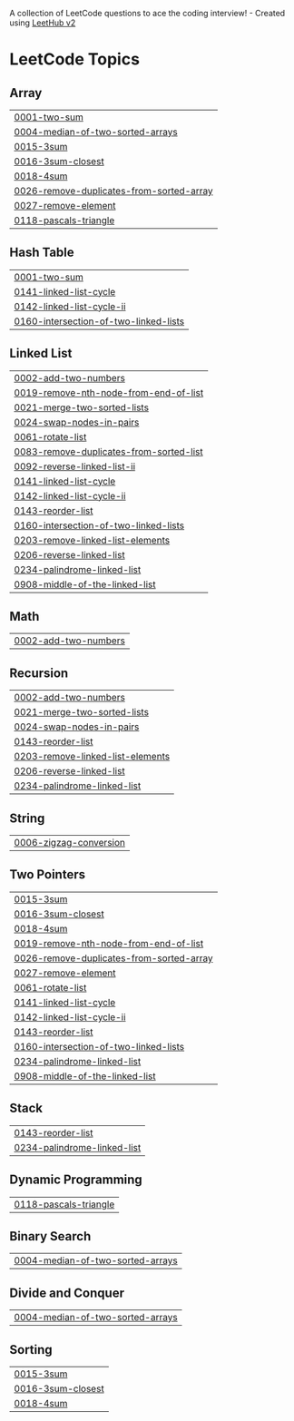 A collection of LeetCode questions to ace the coding interview! - Created using [LeetHub v2](https://github.com/arunbhardwaj/LeetHub-2.0)
<!---LeetCode Topics Start-->
# LeetCode Topics
## Array
|  |
| ------- |
| [0001-two-sum](https://github.com/PraveenBalajiP/LeetCode/tree/master/0001-two-sum) |
| [0004-median-of-two-sorted-arrays](https://github.com/PraveenBalajiP/LeetCode/tree/master/0004-median-of-two-sorted-arrays) |
| [0015-3sum](https://github.com/PraveenBalajiP/LeetCode/tree/master/0015-3sum) |
| [0016-3sum-closest](https://github.com/PraveenBalajiP/LeetCode/tree/master/0016-3sum-closest) |
| [0018-4sum](https://github.com/PraveenBalajiP/LeetCode/tree/master/0018-4sum) |
| [0026-remove-duplicates-from-sorted-array](https://github.com/PraveenBalajiP/LeetCode/tree/master/0026-remove-duplicates-from-sorted-array) |
| [0027-remove-element](https://github.com/PraveenBalajiP/LeetCode/tree/master/0027-remove-element) |
| [0118-pascals-triangle](https://github.com/PraveenBalajiP/LeetCode/tree/master/0118-pascals-triangle) |
## Hash Table
|  |
| ------- |
| [0001-two-sum](https://github.com/PraveenBalajiP/LeetCode/tree/master/0001-two-sum) |
| [0141-linked-list-cycle](https://github.com/PraveenBalajiP/LeetCode/tree/master/0141-linked-list-cycle) |
| [0142-linked-list-cycle-ii](https://github.com/PraveenBalajiP/LeetCode/tree/master/0142-linked-list-cycle-ii) |
| [0160-intersection-of-two-linked-lists](https://github.com/PraveenBalajiP/LeetCode/tree/master/0160-intersection-of-two-linked-lists) |
## Linked List
|  |
| ------- |
| [0002-add-two-numbers](https://github.com/PraveenBalajiP/LeetCode/tree/master/0002-add-two-numbers) |
| [0019-remove-nth-node-from-end-of-list](https://github.com/PraveenBalajiP/LeetCode/tree/master/0019-remove-nth-node-from-end-of-list) |
| [0021-merge-two-sorted-lists](https://github.com/PraveenBalajiP/LeetCode/tree/master/0021-merge-two-sorted-lists) |
| [0024-swap-nodes-in-pairs](https://github.com/PraveenBalajiP/LeetCode/tree/master/0024-swap-nodes-in-pairs) |
| [0061-rotate-list](https://github.com/PraveenBalajiP/LeetCode/tree/master/0061-rotate-list) |
| [0083-remove-duplicates-from-sorted-list](https://github.com/PraveenBalajiP/LeetCode/tree/master/0083-remove-duplicates-from-sorted-list) |
| [0092-reverse-linked-list-ii](https://github.com/PraveenBalajiP/LeetCode/tree/master/0092-reverse-linked-list-ii) |
| [0141-linked-list-cycle](https://github.com/PraveenBalajiP/LeetCode/tree/master/0141-linked-list-cycle) |
| [0142-linked-list-cycle-ii](https://github.com/PraveenBalajiP/LeetCode/tree/master/0142-linked-list-cycle-ii) |
| [0143-reorder-list](https://github.com/PraveenBalajiP/LeetCode/tree/master/0143-reorder-list) |
| [0160-intersection-of-two-linked-lists](https://github.com/PraveenBalajiP/LeetCode/tree/master/0160-intersection-of-two-linked-lists) |
| [0203-remove-linked-list-elements](https://github.com/PraveenBalajiP/LeetCode/tree/master/0203-remove-linked-list-elements) |
| [0206-reverse-linked-list](https://github.com/PraveenBalajiP/LeetCode/tree/master/0206-reverse-linked-list) |
| [0234-palindrome-linked-list](https://github.com/PraveenBalajiP/LeetCode/tree/master/0234-palindrome-linked-list) |
| [0908-middle-of-the-linked-list](https://github.com/PraveenBalajiP/LeetCode/tree/master/0908-middle-of-the-linked-list) |
## Math
|  |
| ------- |
| [0002-add-two-numbers](https://github.com/PraveenBalajiP/LeetCode/tree/master/0002-add-two-numbers) |
## Recursion
|  |
| ------- |
| [0002-add-two-numbers](https://github.com/PraveenBalajiP/LeetCode/tree/master/0002-add-two-numbers) |
| [0021-merge-two-sorted-lists](https://github.com/PraveenBalajiP/LeetCode/tree/master/0021-merge-two-sorted-lists) |
| [0024-swap-nodes-in-pairs](https://github.com/PraveenBalajiP/LeetCode/tree/master/0024-swap-nodes-in-pairs) |
| [0143-reorder-list](https://github.com/PraveenBalajiP/LeetCode/tree/master/0143-reorder-list) |
| [0203-remove-linked-list-elements](https://github.com/PraveenBalajiP/LeetCode/tree/master/0203-remove-linked-list-elements) |
| [0206-reverse-linked-list](https://github.com/PraveenBalajiP/LeetCode/tree/master/0206-reverse-linked-list) |
| [0234-palindrome-linked-list](https://github.com/PraveenBalajiP/LeetCode/tree/master/0234-palindrome-linked-list) |
## String
|  |
| ------- |
| [0006-zigzag-conversion](https://github.com/PraveenBalajiP/LeetCode/tree/master/0006-zigzag-conversion) |
## Two Pointers
|  |
| ------- |
| [0015-3sum](https://github.com/PraveenBalajiP/LeetCode/tree/master/0015-3sum) |
| [0016-3sum-closest](https://github.com/PraveenBalajiP/LeetCode/tree/master/0016-3sum-closest) |
| [0018-4sum](https://github.com/PraveenBalajiP/LeetCode/tree/master/0018-4sum) |
| [0019-remove-nth-node-from-end-of-list](https://github.com/PraveenBalajiP/LeetCode/tree/master/0019-remove-nth-node-from-end-of-list) |
| [0026-remove-duplicates-from-sorted-array](https://github.com/PraveenBalajiP/LeetCode/tree/master/0026-remove-duplicates-from-sorted-array) |
| [0027-remove-element](https://github.com/PraveenBalajiP/LeetCode/tree/master/0027-remove-element) |
| [0061-rotate-list](https://github.com/PraveenBalajiP/LeetCode/tree/master/0061-rotate-list) |
| [0141-linked-list-cycle](https://github.com/PraveenBalajiP/LeetCode/tree/master/0141-linked-list-cycle) |
| [0142-linked-list-cycle-ii](https://github.com/PraveenBalajiP/LeetCode/tree/master/0142-linked-list-cycle-ii) |
| [0143-reorder-list](https://github.com/PraveenBalajiP/LeetCode/tree/master/0143-reorder-list) |
| [0160-intersection-of-two-linked-lists](https://github.com/PraveenBalajiP/LeetCode/tree/master/0160-intersection-of-two-linked-lists) |
| [0234-palindrome-linked-list](https://github.com/PraveenBalajiP/LeetCode/tree/master/0234-palindrome-linked-list) |
| [0908-middle-of-the-linked-list](https://github.com/PraveenBalajiP/LeetCode/tree/master/0908-middle-of-the-linked-list) |
## Stack
|  |
| ------- |
| [0143-reorder-list](https://github.com/PraveenBalajiP/LeetCode/tree/master/0143-reorder-list) |
| [0234-palindrome-linked-list](https://github.com/PraveenBalajiP/LeetCode/tree/master/0234-palindrome-linked-list) |
## Dynamic Programming
|  |
| ------- |
| [0118-pascals-triangle](https://github.com/PraveenBalajiP/LeetCode/tree/master/0118-pascals-triangle) |
## Binary Search
|  |
| ------- |
| [0004-median-of-two-sorted-arrays](https://github.com/PraveenBalajiP/LeetCode/tree/master/0004-median-of-two-sorted-arrays) |
## Divide and Conquer
|  |
| ------- |
| [0004-median-of-two-sorted-arrays](https://github.com/PraveenBalajiP/LeetCode/tree/master/0004-median-of-two-sorted-arrays) |
## Sorting
|  |
| ------- |
| [0015-3sum](https://github.com/PraveenBalajiP/LeetCode/tree/master/0015-3sum) |
| [0016-3sum-closest](https://github.com/PraveenBalajiP/LeetCode/tree/master/0016-3sum-closest) |
| [0018-4sum](https://github.com/PraveenBalajiP/LeetCode/tree/master/0018-4sum) |
<!---LeetCode Topics End-->